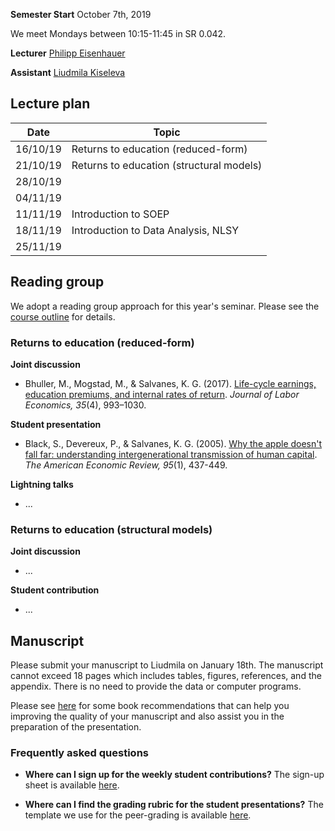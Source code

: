 
**Semester Start** October 7th, 2019

We meet Mondays between 10:15-11:45 in SR 0.042.

**Lecturer** [Philipp Eisenhauer](https://eisenhauer.io)

**Assistant** [Liudmila Kiseleva](https://github.com/milakis)

## Lecture plan

| Date      | Topic                                                  |
| ----------| ------------------------------------------------------ |
| 16/10/19  | Returns to education (reduced-form)                    |
| 21/10/19  | Returns to education (structural models)               |
| 28/10/19  |                                                        |
| 04/11/19  |                                                        |
| 11/11/19  | Introduction to SOEP                                   |
| 18/11/19  | Introduction to Data Analysis, NLSY                    |
| 25/11/19  |                                                        |

## Reading group

We adopt a reading group approach for this year's seminar. Please see the [course outline](https://github.com/HumanCapitalAnalysis/seminar/blob/master/iterations/bonn_ws_2019/00_course_overview.pdf) for details.

### Returns to education (reduced-form)

**Joint discussion**

* Bhuller, M., Mogstad, M., & Salvanes, K. G. (2017). [Life-cycle earnings, education premiums, and internal rates of return](https://www.journals.uchicago.edu/doi/pdfplus/10.1086/692509). *Journal of Labor Economics, 35*(4), 993–1030.

**Student presentation**

* Black, S., Devereux, P., & Salvanes, K. G. (2005). [Why the apple doesn't fall far: understanding intergenerational transmission of human capital](https://pubs.aeaweb.org/doi/pdfplus/10.1257/0002828053828635). *The American Economic Review, 95*(1), 437-449. 

**Lightning talks**

* ...

### Returns to education (structural models)

**Joint discussion**

* ...

**Student contribution**

* ...

## Manuscript

Please submit your manuscript to Liudmila on January 18th. The manuscript cannot exceed 18 pages which includes tables, figures, references, and the appendix. There is no need to provide the data or computer programs.

Please see [here](https://github.com/HumanCapitalAnalysis/general-resources) for some book recommendations that can help you improving the quality of your manuscript and also assist you in the preparation of the presentation.

### Frequently asked questions

* **Where can I sign up for the weekly student contributions?** The sign-up sheet is available [here](https://docs.google.com/spreadsheets/d/1nY8cZB0ZQ26Q1xlbjVQDpXEsiB9LSB3ouqUvuckvvWU/edit?usp=sharing).

* **Where can I find the grading rubric for the student presentations?** The template we use for the peer-grading is available [here](https://github.com/HumanCapitalAnalysis/research-module/blob/master/material/presentation-grading.pdf).
